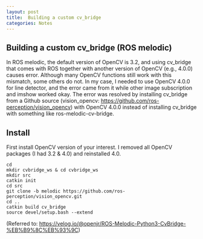 ```yaml
---
layout: post
title:  Building a custom cv_bridge
categories: Notes
---
```


## Building a custom cv_bridge (ROS melodic)

In ROS melodic, the default version of OpenCV is 3.2, and using cv_bridge that comes with ROS together with another version of OpenCV (e.g., 4.0.0) causes error.
Although many OpenCV functions still work with this mismatch, some others do not.
In my case, I needed to use OpenCV 4.0.0 for line detector, and the error came from it while other image subscription and imshow worked okay.
The error was resolved by installing cv_bridge from a Github source (vision_opencv: https://github.com/ros-perception/vision_opencv) with OpenCV 4.0.0 instead of installing cv_bridge with something like ros-melodic-cv-bridge.

## Install
First install OpenCV version of your interest.
I removed all OpenCV packages (I had 3.2 & 4.0) and reinstalled 4.0.

```
cd
mkdir cvbridge_ws & cd cvbridge_ws
mkdir src
catkin init
cd src
git clone -b melodic https://github.com/ros-perception/vision_opencv.git
cd ..
catkin build cv_bridge
source devel/setup.bash --extend
```
(Referred to: https://velog.io/@openjr/ROS-Melodic-Python3-CvBridge-%EB%B9%8C%EB%93%9C)
